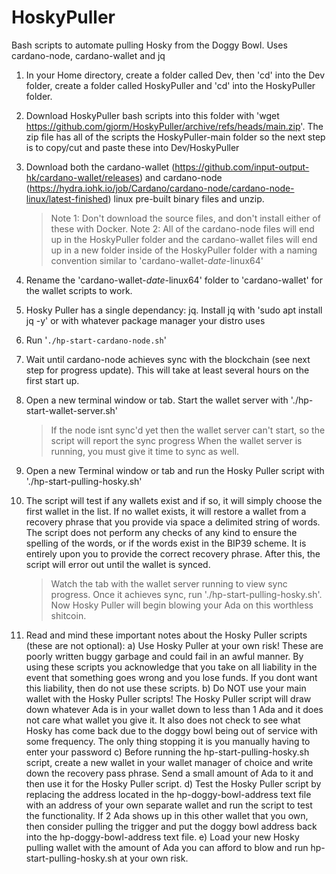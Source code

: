 # HoskyPuller
Bash scripts to automate pulling Hosky from the Doggy Bowl. Uses cardano-node, cardano-wallet and jq

1) In your Home directory, create a folder called Dev, then 'cd' into the Dev folder, create a folder called HoskyPuller and 'cd' into the HoskyPuller folder.

2) Download HoskyPuller bash scripts into this folder with 'wget https://github.com/gjorm/HoskyPuller/archive/refs/heads/main.zip'. The zip file has all of the scripts the HoskyPuller-main folder so the next step is to copy/cut and paste these into Dev/HoskyPuller

3) Download both the cardano-wallet (https://github.com/input-output-hk/cardano-wallet/releases) and cardano-node (https://hydra.iohk.io/job/Cardano/cardano-node/cardano-node-linux/latest-finished) linux pre-built binary files and unzip.
	>Note 1: Don't download the source files, and don't install either of these with Docker.
	>Note 2: All of the cardano-node files will end up in the HoskyPuller folder and the cardano-wallet files will end up in a new folder inside of the HoskyPuller folder with a naming convention similar to 'cardano-wallet-*date*-linux64'
	
4) Rename the 'cardano-wallet-*date*-linux64' folder to 'cardano-wallet' for the wallet scripts to work.

5) Hosky Puller has a single dependancy: jq. Install jq with 'sudo apt install jq -y' or with whatever package manager your distro uses

6) Run '<code>./hp-start-cardano-node.sh</code>'

7) Wait until cardano-node achieves sync with the blockchain (see next step for progress update). This will take at least several hours on the first start up.

8) Open a new terminal window or tab. Start the wallet server with './hp-start-wallet-server.sh'
	>If the node isnt sync'd yet then the wallet server can't start, so the script will report the sync progress
	>When the wallet server is running, you must give it time to sync as well.
	
9) Open a new Terminal window or tab and run the Hosky Puller script with './hp-start-pulling-hosky.sh'

10) The script will test if any wallets exist and if so, it will simply choose the first wallet in the list. If no wallet exists, it will restore a wallet from a recovery phrase that you provide via space a delimited string of words. The script does not perform any checks of any kind to ensure the spelling of the words, or if the words exist in the BIP39 scheme. It is entirely upon you to provide the correct recovery phrase. After this, the script will error out until the wallet is synced.
	>Watch the tab with the wallet server running to view sync progress.
	>Once it achieves sync, run './hp-start-pulling-hosky.sh'. Now Hosky Puller will begin blowing your Ada on this worthless shitcoin.

11) Read and mind these important notes about the Hosky Puller scripts (these are not optional):
	a) Use Hosky Puller at your own risk! These are poorly written buggy garbage and could fail in an awful manner. By using these scripts you acknowledge that you take on all liability in the event that something goes wrong and you lose funds. If you dont want this liability, then do not use these scripts.
	b) Do NOT use your main wallet with the Hosky Puller scripts! The Hosky Puller script will draw down whatever Ada is in your wallet down to less than 1 Ada and it does not care what wallet you give it. It also does not check to see what Hosky has come back due to the doggy bowl being out of service with some frequency. The only thing stopping it is you manually having to enter your password
	c) Before running the hp-start-pulling-hosky.sh script, create a new wallet in your wallet manager of choice and write down the recovery pass phrase. Send a small amount of Ada to it and then use it for the Hosky Puller script.
	d) Test the Hosky Puller script by replacing the address located in the hp-doggy-bowl-address text file with an address of your own separate wallet and run the script to test the functionality. If 2 Ada shows up in this other wallet that you own, then consider pulling the trigger and put the doggy bowl address back into the hp-doggy-bowl-address text file.
	e) Load your new Hosky pulling wallet with the amount of Ada you can afford to blow and run hp-start-pulling-hosky.sh at your own risk.
